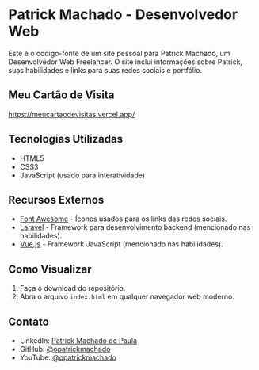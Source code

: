 # Patrick Machado - Desenvolvedor Web

Este é o código-fonte de um site pessoal para Patrick Machado, um Desenvolvedor Web Freelancer. O site inclui informações sobre Patrick, suas habilidades e links para suas redes sociais e portfólio.

## Meu Cartão de Visita

https://meucartaodevisitas.vercel.app/

## Tecnologias Utilizadas

-   HTML5
-   CSS3
-   JavaScript (usado para interatividade)

## Recursos Externos

-   [Font Awesome](https://fontawesome.com/) - Ícones usados para os links das redes sociais.
-   [Laravel](https://laravel.com/) - Framework para desenvolvimento backend (mencionado nas habilidades).
-   [Vue.js](https://vuejs.org/) - Framework JavaScript (mencionado nas habilidades).

## Como Visualizar

1. Faça o download do repositório.
2. Abra o arquivo `index.html` em qualquer navegador web moderno.

## Contato

-   LinkedIn: [Patrick Machado de Paula](https://www.linkedin.com/in/patrickmachadodepaula/)
-   GitHub: [@opatrickmachado](https://github.com/opatrickmachado)
-   YouTube: [@opatrickmachado](https://www.youtube.com/@opatrickmachado)

